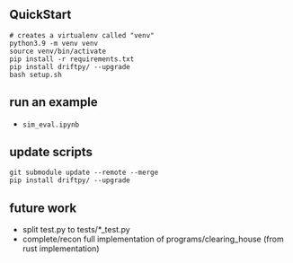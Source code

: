 ## QuickStart

```
# creates a virtualenv called "venv"
python3.9 -m venv venv
source venv/bin/activate
pip install -r requirements.txt
pip install driftpy/ --upgrade
bash setup.sh 
```

## run an example 

- `sim_eval.ipynb`

## update scripts

```
git submodule update --remote --merge
pip install driftpy/ --upgrade
```


## future work
- split test.py to tests/*_test.py
- complete/recon full implementation of programs/clearing_house (from rust implementation)
